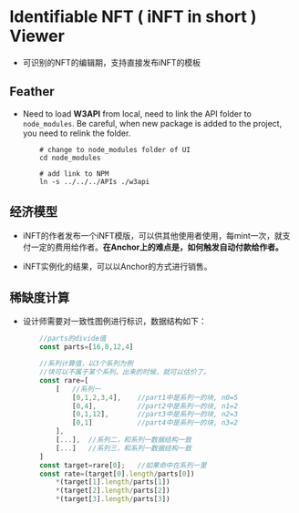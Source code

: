 # Identifiable NFT ( iNFT in short ) Viewer

- 可识别的NFT的编辑期，支持直接发布iNFT的模板

## Feather

- Need to load **W3API** from local, need to link the API folder to `node_modules`. Be careful, when new package is added to the project, you need to relink the folder.

    ```SHELL
        # change to node_modules folder of UI
        cd node_modules
        
        # add link to NPM
        ln -s ../../../APIs ./w3api
    ```

## 经济模型

- iNFT的作者发布一个iNFT模版，可以供其他使用者使用，每mint一次，就支付一定的费用给作者。**在Anchor上的难点是，如何触发自动付款给作者。**

- iNFT实例化的结果，可以以Anchor的方式进行销售。

## 稀缺度计算

- 设计师需要对一致性图例进行标识，数据结构如下：

    ```Javascript
        //parts的divide值
        const parts=[16,8,12,4]

        //系列计算值，以3个系列为例
        //块可以不属于某个系列。出来的时候，就可以估价了。
        const rare=[
            [   //系列一
                [0,1,2,3,4],    //part1中是系列一的块, n0=5
                [0,4],          //part2中是系列一的块, n1=2
                [0,1,12],       //part3中是系列一的块, n2=3
                [0,1]           //part4中是系列一的块, n3=2
            ],
            [...],  //系列二，和系列一数据结构一致
            [...]   //系列三，和系列一数据结构一致
        ]
        const target=rare[0];   //如果命中在系列一里
        const rate=(target[0].length/parts[0])
            *(target[1].length/parts[1])
            *(target[2].length/parts[2])
            *(target[3].length/parts[3])
    ```
